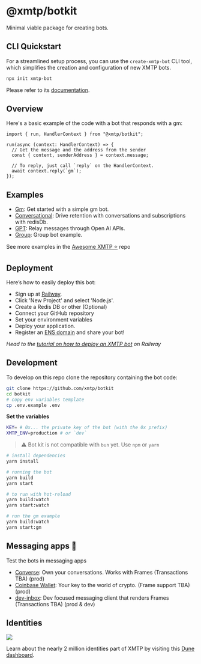 # @xmtp/botkit

Minimal viable package for creating bots.

## CLI Quickstart

For a streamlined setup process, you can use the `create-xmtp-bot` CLI tool, which simplifies the creation and configuration of new XMTP bots.

```bash
npx init xmtp-bot
```

Please refer to its [documentation](https://github.com/xmtp/botkit/tree/main/create-xmtp-bot).

## Overview

Here's a basic example of the code with a bot that responds with a gm:

```tsx
import { run, HandlerContext } from "@xmtp/botkit";

run(async (context: HandlerContext) => {
  // Get the message and the address from the sender
  const { content, senderAddress } = context.message;

  // To reply, just call `reply` on the HandlerContext.
  await context.reply(`gm`);
});
```

## Examples

- [Gm](https://github.com/xmtp/botkit/tree/main/examples/gm): Get started with a simple gm bot.
- [Conversational](https://github.com/xmtp/botkit/tree/main/examples/conversational): Drive retention with conversations and subscriptions with redisDb.
- [GPT](https://github.com/xmtp/botkit/tree/main/examples/gpt): Relay messages through Open AI APIs.
- [Group](https://github.com/xmtp/botkit/tree/main/examples/group): Group bot example.

See more examples in the [Awesome XMTP ⭐️](https://github.com/xmtp/awesome-xmtp) repo

## Deployment

Here’s how to easily deploy this bot:

- Sign up at [Railway](https://railway.app/).
- Click 'New Project' and select 'Node.js'.
- Create a Redis DB or other (Optional)
- Connect your GitHub repository
- Set your environment variables
- Deploy your application.
- Register an [ENS domain](https://ens.domains/) and share your bot!

_Head to the [tutorial on how to deploy an XMTP bot](https://junk-range-possible-git-farhack-xmtp-labs.vercel.app/docs/tutorials/bots) on Railway_

## Development

To develop on this repo clone the repository containing the bot code:

```bash
git clone https://github.com/xmtp/botkit
cd botkit
# copy env variables template
cp .env.example .env
```

**Set the variables**

```bash
KEY= # 0x... the private key of the bot (with the 0x prefix)
XMTP_ENV=production # or `dev`
```

> ⚠️ Bot kit is not compatible with `bun` yet. Use `npm` or `yarn`

```bash
# install dependencies
yarn install

# running the bot
yarn build
yarn start

# to run with hot-reload
yarn build:watch
yarn start:watch

# run the gm example
yarn build:watch
yarn start:gm
```

## Messaging apps 💬

Test the bots in messaging apps

- [Converse](https://getconverse.app/): Own your conversations. Works with Frames (Transactions TBA) (prod)
- [Coinbase Wallet](https://www.coinbase.com/wallet): Your key to the world of crypto. (Frame support TBA) (prod)
- [dev-inbox](https://github.com/xmtp/dev-inbox/): Dev focused messaging client that renders Frames (Transactions TBA) (prod & dev)

## Identities

![](https://github.com/xmtp/awesome-xmtp/assets/1447073/9bb4f8c2-321e-4b6d-b52e-2105d69c4d47)

Learn about the nearly 2 million identities part of XMTP by visiting this [Dune dashboard](https://dune.com/xmtp_team/dash).
